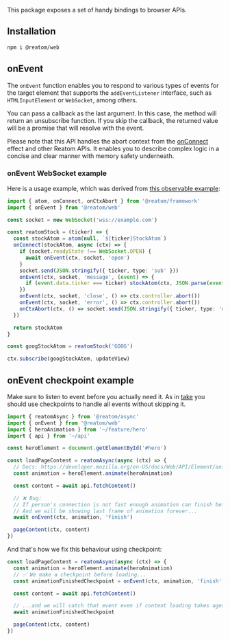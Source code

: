 This package exposes a set of handy bindings to browser APIs.

## Installation

```sh
npm i @reatom/web
```

## onEvent

The `onEvent` function enables you to respond to various types of events for the target element that supports the `addEventListener` interface, such as `HTMLInputElement` or `WebSocket`, among others.

You can pass a callback as the last argument. In this case, the method will return an unsubscribe function. If you skip the callback, the returned value will be a promise that will resolve with the event.

Please note that this API handles the abort context from the [onConnect](https://www.reatom.dev/package/hooks/#onconnect) effect and other Reatom APIs. It enables you to describe complex logic in a concise and clear manner with memory safety underneath.

### onEvent WebSocket example

Here is a usage example, which was derived from [this observable example](https://github.com/domfarolino/observable/blob/c232b2e585b71a61034fd23ba4337570b537ef27/README.md?plain=1#L86):

```ts
import { atom, onConnect, onCtxAbort } from '@reatom/framework'
import { onEvent } from '@reatom/web'

const socket = new WebSocket('wss://example.com')

const reatomStock = (ticker) => {
  const stockAtom = atom(null, `${ticker}StockAtom`)
  onConnect(stockAtom, async (ctx) => {
    if (socket.readyState !== WebSocket.OPEN) {
      await onEvent(ctx, socket, 'open')
    }
    socket.send(JSON.stringify({ ticker, type: 'sub' }))
    onEvent(ctx, socket, 'message', (event) => {
      if (event.data.ticker === ticker) stockAtom(ctx, JSON.parse(event.data))
    })
    onEvent(ctx, socket, 'close', () => ctx.controller.abort())
    onEvent(ctx, socket, 'error', () => ctx.controller.abort())
    onCtxAbort(ctx, () => socket.send(JSON.stringify({ ticker, type: 'unsub' })))
  })

  return stockAtom
}

const googStockAtom = reatomStock('GOOG')

ctx.subscribe(googStockAtom, updateView)
```

## onEvent checkpoint example

Make sure to listen to event before you actually need it. As in [take](https://reatom.dev/package/effects/#take-checkpoints) you should use checkpoints
to handle all events without skipping it.

```ts
import { reatomAsync } from '@reatom/async'
import { onEvent } from '@reatom/web'
import { heroAnimation } from '~/feature/hero'
import { api } from '~/api'

const heroElement = document.getElementById('#hero')

const loadPageContent = reatomAsync(async (ctx) => {
  // Docs: https://developer.mozilla.org/en-US/docs/Web/API/Element/animate
  const animation = heroElement.animate(heroAnimation)

  const content = await api.fetchContent()

  // ❌ Bug:
  // If person's connection is not fast enough animation can finish before we load content.
  // And we will be showing last frame of animation forever...
  await onEvent(ctx, animation, 'finish')

  pageContent(ctx, content)
})
```

And that's how we fix this behaviour using checkpoint:

```ts
const loadPageContent = reatomAsync(async (ctx) => {
  const animation = heroElement.animate(heroAnimation)
  // ✅ We make a checkpoint before loading...
  const animationFinishedCheckpoint = onEvent(ctx, animation, 'finish')

  const content = await api.fetchContent()

  // ...and we will catch that event even if content loading takes ages
  await animationFinishedCheckpoint

  pageContent(ctx, content)
})
```
